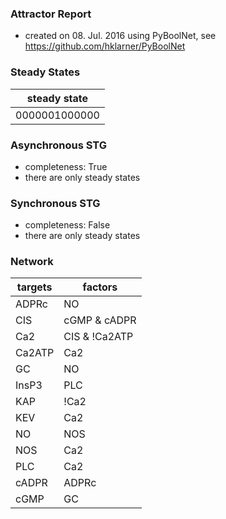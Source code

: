 

### Attractor Report
 * created on 08. Jul. 2016 using PyBoolNet, see https://github.com/hklarner/PyBoolNet

### Steady States
| steady state  |
| ------------- | 
| 0000001000000 |

### Asynchronous STG
 * completeness: True
 * there are only steady states

### Synchronous STG
 * completeness: False
 * there are only steady states

### Network
| targets | factors              |
| ------- | -------------------- |
| ADPRc   | NO                   |
| CIS     | cGMP & cADPR | InsP3 |
| Ca2     | CIS & !Ca2ATP        |
| Ca2ATP  | Ca2                  |
| GC      | NO                   |
| InsP3   | PLC                  |
| KAP     | !Ca2                 |
| KEV     | Ca2                  |
| NO      | NOS                  |
| NOS     | Ca2                  |
| PLC     | Ca2                  |
| cADPR   | ADPRc                |
| cGMP    | GC                   |


